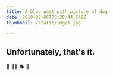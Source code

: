 ```yaml
---
title: A blog post with picture of dog
date: 2019-09-06T08:28:44.549Z
thumbnail: /static/img/1.jpg

---
```

## Unfortunately, that's it.

🦮 🐕‍🦺 🐕 🐩
